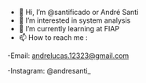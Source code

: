 - 👋 Hi, I’m @santificado or André Santi
- 👀 I’m interested in system analysis
- 🌱 I’m currently learning at FIAP
- 📫 How to reach me :

-Email: andrelucas.12323@gmail.com

-Instagram: @andresanti_

